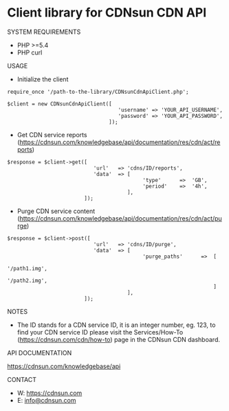 # Client library for CDNsun CDN API

SYSTEM REQUIREMENTS

* PHP >=5.4
* PHP curl

USAGE

* Initialize the client
```
require_once '/path-to-the-library/CDNsunCdnApiClient.php';

$client = new CDNsunCdnApiClient([
                                    'username' => 'YOUR_API_USERNAME', 
                                    'password' => 'YOUR_API_PASSWORD',
                                 ]);
```

* Get CDN service reports (https://cdnsun.com/knowledgebase/api/documentation/res/cdn/act/reports)
```
$response = $client->get([   
                            'url'   => 'cdns/ID/reports',
                            'data'  => [
                                            'type'      =>  'GB',
                                            'period'    =>  '4h',
                                       ],
                         ]);
```
* Purge CDN service content (https://cdnsun.com/knowledgebase/api/documentation/res/cdn/act/purge)

```
$response = $client->post([   
                            'url'   => 'cdns/ID/purge',
                            'data'  => [
                                            'purge_paths'      =>  [ 
                                                                        '/path1.img',
                                                                        '/path2.img', 
                                                                   ]        
                                       ],
                         ]);
```

NOTES

* The ID stands for a CDN service ID, it is an integer number, eg. 123, to find your CDN service ID please visit the Services/How-To (https://cdnsun.com/cdn/how-to) page in the CDNsun CDN dashboard.

API DOCUMENTATION

https://cdnsun.com/knowledgebase/api

CONTACT

* W: https://cdnsun.com
* E: info@cdnsun.com  
